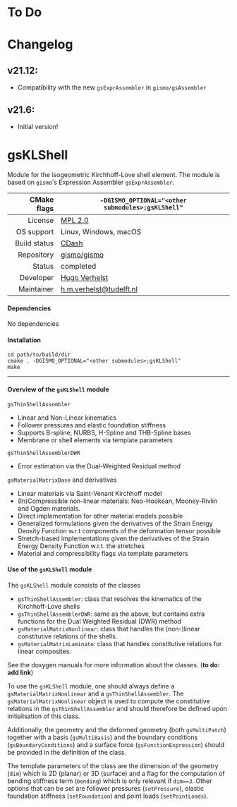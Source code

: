 # To Do

# Changelog

## v21.12:
  - Compatibility with the new `gsExprAssembler` in `gismo/gsAssembler`
## v21.6:
  - Initial version!

# gsKLShell

Module for the isogeometric Kirchhoff-Love shell element. The module is based on `gismo`'s Expression Assembler `gsExprAssembler`.

|CMake flags|```-DGISMO_OPTIONAL="<other submodules>;gsKLShell"```|
|--:|---|
|License|[MPL 2.0](https://www.mozilla.org/en-US/MPL/2.0/)|
|OS support|Linux, Windows, macOS|
|Build status| [CDash](link) |
|Repository|[gismo/gismo](https://github.com/gismo/gismo)|
|Status|completed|
|Developer|[Hugo Verhelst](https://github.com/hverhelst)|
|Maintainer|[h.m.verhelst@tudelft.nl](mailto:h.m.verhelst@tudelft.nl)|

#### Dependencies
No dependencies

#### Installation
```
cd path/to/build/dir
cmake . -DGISMO_OPTIONAL="<other submodules>;gsKLShell"
make
```

***

#### Overview of the `gsKLShell` module
`gsThinShellAssembler`
* Linear and Non-Linear kinematics
* Follower pressures and elastic foundation stiffness
* Supports B-spline, NURBS, H-Spline and THB-Spline bases
* Membrane or shell elements via template parameters

`gsThinShellAssemblerDWR`
* Error estimation via the Dual-Weighted Residual method

`gsMaterialMatrixBase` and derivatives
* Linear materials via Saint-Venant Kirchhoff model
* (In)Compressible non-linear materials: Neo-Hookean, Mooney-Rivlin and Ogden materials.
* Direct implementation for other material models possible
* Generalized formulations given the derivatives of the Strain Energy Density Function w.r.t components of the deformation tensor possible
* Stretch-based implementations given the derivatives of the Strain Energy Density Function w.r.t. the stretches
* Material and compressibility flags via template parameters


#### Use of the `gsKLShell` module
The `gsKLShell` module consists of the classes
* `gsThinShellAssembler`: class that resolves the kinematics of the Kirchhoff-Love shells
* `gsThinShellAssemblerDWR`: same as the above, but contains extra functions for the Dual Weighted Residual (DWR) method
* `gsMaterialMatrixNonlinear`: class that handles the (non-)linear constitutive relations of the shells.
* `gsMaterialMatrixLaminate`: class that handles constitutive relations for linear composites.

See the doxygen manuals for more information about the classes. (**to do: add link**)

To use the `gsKLShell` module, one should always define a `gsMaterialMatrixNonlinear` and a `gsThinShellAssembler`. The `gsMaterialMatrixNonlinear` object is used to compute the constitutive relations in the `gsThinShellAssembler` and should therefore be defined upon initialisation of this class.

Additionally, the geometry and the deformed geometry (both `gsMultiPatch`) together with a basis (`gsMultiBasis`) and the boundary conditions (`gsBoundaryConditions`) and a surface force (`gsFunctionExpression`) should be provided in the definition of the class.

The template parameters of the class are the dimension of the geometry (`dim`) which is 2D (planar) or 3D (surface) and a flag for the computation of bending stiffness term (`bending`) which is only relevant if `dim==3`. Other options that can be set are follower pressures (`setPressure`), elastic foundation stiffness (`setFoundation`) and point loads (`setPointLoads`).
